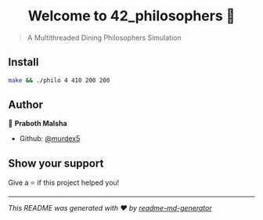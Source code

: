 <h1 align="center">Welcome to 42_philosophers 👋</h1>
<p>
</p>

> A Multithreaded Dining Philosophers Simulation

## Install

```sh
make && ./philo 4 410 200 200
```

## Author

👤 **Praboth Malsha**

* Github: [@murdex5](https://github.com/murdex5)

## Show your support

Give a ⭐️ if this project helped you!

***
_This README was generated with ❤️ by [readme-md-generator](https://github.com/kefranabg/readme-md-generator)_